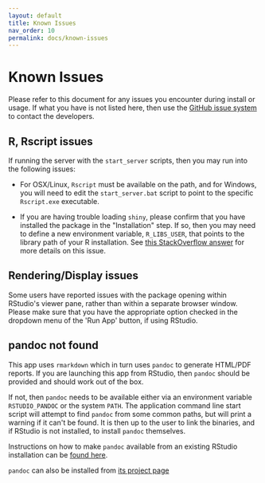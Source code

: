 ```yaml
---
layout: default
title: Known Issues
nav_order: 10
permalink: docs/known-issues
---
```


# Known Issues

Please refer to this document for any issues you encounter during install or usage. If what you have is not listed here, then use the [GitHub issue system](https://github.com/SlavovLab/DO-MS/issues) to contact the developers.

## R, Rscript issues

If running the server with the `start_server` scripts, then you may run into the following issues:

- For OSX/Linux, `Rscript` must be available on the path, and for Windows, you will need to edit the `start_server.bat` script to point to the specific `Rscript.exe` executable.

- If you are having trouble loading `shiny`, please confirm that you have installed the package in the "Installation" step. If so, then you may need to define a new environment variable, `R_LIBS_USER`, that points to the library path of your R installation. See [this StackOverflow answer](https://stackoverflow.com/a/19662905) for more details on this issue.

## Rendering/Display issues

Some users have reported issues with the package opening within RStudio's viewer pane, rather than within a separate browser window. Please make sure that you have the appropriate option checked in the dropdown menu of the 'Run App' button, if using RStudio.


## pandoc not found

This app uses `rmarkdown` which in turn uses `pandoc` to generate HTML/PDF reports. If you are launching this app from RStudio, then `pandoc` should be provided and should work out of the box.

If not, then `pandoc` needs to be available either via an environment variable `RSTUDIO_PANDOC` or the system `PATH`. The application command line start script will attempt to find `pandoc` from some common paths, but will print a warning if it can't be found. It is then up to the user to link the binaries, and if RStudio is not installed, to install `pandoc` themselves.

Instructions on how to make `pandoc` available from an existing RStudio installation can be [found here](https://github.com/rstudio/rmarkdown/blob/master/PANDOC.md).

`pandoc` can also be installed from [its project page](http://pandoc.org/installing.html) 